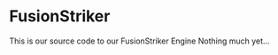 FusionStriker
=============
 This is our source code to our FusionStriker Engine
 Nothing much yet...
